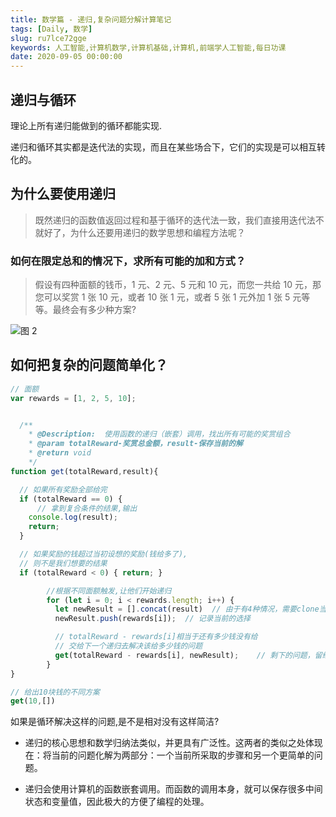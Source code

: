 ```yaml
---
title: 数学篇 - 递归,复杂问题分解计算笔记
tags: [Daily, 数学]
slug: ru7lce72gge
keywords: 人工智能,计算机数学,计算机基础,计算机,前端学人工智能,每日功课
date: 2020-09-05 00:00:00
---
```



## 递归与循环

理论上所有递归能做到的循环都能实现.

递归和循环其实都是迭代法的实现，而且在某些场合下，它们的实现是可以相互转化的。

## 为什么要使用递归

> 既然递归的函数值返回过程和基于循环的迭代法一致，我们直接用迭代法不就好了，为什么还要用递归的数学思想和编程方法呢？


### 如何在限定总和的情况下，求所有可能的加和方式？

> 假设有四种面额的钱币，1 元、2 元、5 元和 10 元，而您一共给 10 元，那您可以奖赏 1 张 10 元，或者 10 张 1 元，或者 5 张 1 元外加 1 张 5 元等等。最终会有多少种方案?


![图 2](https://incomparable9527.coding.net/p/imageBed/d/imageBed/git/raw/master/685328b2212b37eeb3e874636dd38d7cc2fee83886cc07741a9f5a5f9a82aa8c.png)  


## 如何把复杂的问题简单化？

```js
// 面额
var rewards = [1, 2, 5, 10];


  /**
    * @Description:  使用函数的递归（嵌套）调用，找出所有可能的奖赏组合
    * @param totalReward-奖赏总金额，result-保存当前的解
    * @return void
    */
function get(totalReward,result){

  // 如果所有奖励全部给完
  if (totalReward == 0) { 
      // 拿到复合条件的结果,输出
    console.log(result); 
    return; 
  }

  // 如果奖励的钱超过当初设想的奖励(钱给多了),
  // 则不是我们想要的结果
  if (totalReward < 0) { return; }

        //根据不同面额触发,让他们开始递归
        for (let i = 0; i < rewards.length; i++) {
          let newResult = [].concat(result)  // 由于有4种情况，需要clone当前的解并传入被调用的函数
          newResult.push(rewards[i]);  // 记录当前的选择

          // totalReward - rewards[i]相当于还有多少钱没有给
          // 交给下一个递归去解决该给多少钱的问题
          get(totalReward - rewards[i], newResult);    // 剩下的问题，留给嵌套调用去解决
        }
}

// 给出10块钱的不同方案
get(10,[])
```

如果是循环解决这样的问题,是不是相对没有这样简洁?

* 递归的核心思想和数学归纳法类似，并更具有广泛性。这两者的类似之处体现在：将当前的问题化解为两部分：一个当前所采取的步骤和另一个更简单的问题。

* 递归会使用计算机的函数嵌套调用。而函数的调用本身，就可以保存很多中间状态和变量值，因此极大的方便了编程的处理。

